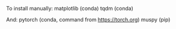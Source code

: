 To install manually:
matplotlib (conda)
tqdm (conda)

And:
pytorch (conda, command from https://torch.org)
muspy (pip)